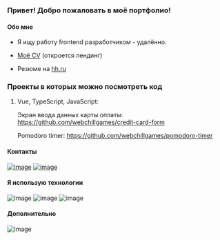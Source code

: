 ### Привет! Добро пожаловать в моё портфолио!

#### Обо мне

- Я ищу работу frontend разработчиком - удалённо. 
  
- [Моё CV](https://webchillgames.github.io/cv/) (откроется лендинг)

- Резюме на [hh.ru](https://tambov.hh.ru/resume/d3fd216eff0dc012310039ed1f6c344d694f61)


### Проекты в которых можно посмотреть код

1. Vue, TypeScript, JavaScript:
  
   Экран ввода данных карты оплаты: https://github.com/webchillgames/credit-card-form

   Pomodoro timer: https://github.com/webchillgames/pomodoro-timer

#### Контакты

[![image](https://img.shields.io/badge/Telegram-2CA5E0?style=for-the-badge&logo=telegram&logoColor=white)](https://t.me/annawebdev)
[![image](https://img.shields.io/badge/Gmail-D14836?style=for-the-badge&logo=gmail&logoColor=white)](mailto:ann.frontend.job@gmail.com)

#### Я использую технологии

![image](https://img.shields.io/badge/Vue%20js-35495E?style=for-the-badge&logo=vuedotjs&logoColor=4FC08D)
![image](https://img.shields.io/badge/TypeScript-007ACC?style=for-the-badge&logo=typescript&logoColor=white)
![image](https://img.shields.io/badge/JavaScript-323330?style=for-the-badge&logo=javascript&logoColor=F7DF1E)

#### Дополнительно

![image](https://www.codewars.com/users/webchillgames/badges/large)



